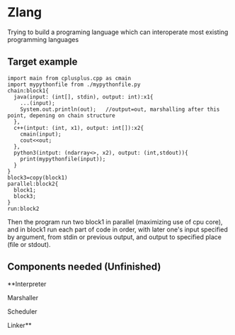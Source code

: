 # Zlang

Trying to build a programing language which can interoperate most existing programming languages

## Target example
```
import main from cplusplus.cpp as cmain
import mypythonfile from ./mypythonfile.py
chain:block1{
  java(input: (int[], stdin), output: int):x1{
    ...(input);
    System.out.println(out);   //output=out, marshalling after this point, depening on chain structure
  },
  c++(intput: (int, x1), output: int[]):x2{
    cmain(input);
    cout<<out;
  },
  python3(intput: (ndarray<>, x2), output: (int,stdout)){
    print(mypythonfile(input));
  }
}
block3=copy(block1)
parallel:block2{
  block1;
  block3;
}
run:block2
```
Then the program run two block1 in parallel (maximizing use of cpu core), and in block1 run each part of code in order, with later one's input specified by argument, from stdin or previous output, and output to specified place (file or stdout).

## Components needed (Unfinished)

**Interpreter

Marshaller

Scheduler

Linker**
